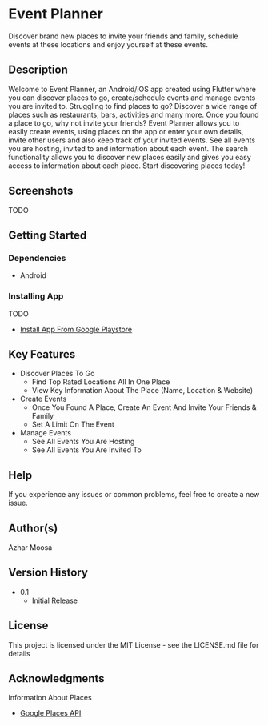 # Event Planner

Discover brand new places to invite your friends and family, schedule events at these locations and enjoy yourself at these events.

## Description

Welcome to Event Planner, an Android/iOS app created using Flutter where you can discover places to go, create/schedule events and manage events you are invited to. Struggling to find places to go? Discover a wide range of places such as restaurants, bars, activities and many more. Once you found a place to go, why not invite your friends? Event Planner allows you to easily create events, using places on the app or enter your own details, invite other users and also keep track of your invited events. See all events you are hosting, invited to and information about each event. The search functionality allows you to discover new places easily and gives you easy access to information about each place. Start discovering places today!

## Screenshots

TODO

<!-- <p align="middle">
  <img src="/screenshots/Home.png" width="32%" />
  <img src="/screenshots/Events.png" width="32%" />
  <img src="/screenshots/Places.png" width="32%" />
</p> -->

## Getting Started

### Dependencies

- Android

### Installing App

TODO

- [Install App From Google Playstore]()

## Key Features

- Discover Places To Go
  - Find Top Rated Locations All In One Place
  - View Key Information About The Place (Name, Location & Website)
- Create Events
  - Once You Found A Place, Create An Event And Invite Your Friends & Family
  - Set A Limit On The Event
- Manage Events
  - See All Events You Are Hosting
  - See All Events You Are Invited To

## Help

If you experience any issues or common problems, feel free to create a new issue.

## Author(s)

Azhar Moosa

## Version History

- 0.1
  - Initial Release

## License

This project is licensed under the MIT License - see the LICENSE.md file for details

## Acknowledgments

Information About Places

- [Google Places API](https://developers.google.com/maps/documentation/places/web-service/overview)
